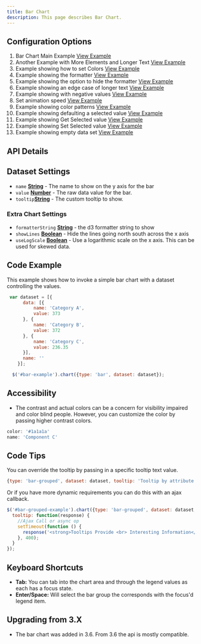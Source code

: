 ```yaml
---
title: Bar Chart
description: This page describes Bar Chart.
---
```


## Configuration Options

1. Bar Chart Main Example [View Example]( ../components/bar/example-index)
2. Another Example with More Elements and Longer Text [View Example]( ../components/bar/example-alignment)
3. Example showing how to set Colors [View Example]( ../components/bar/example-colors)
4. Example showing the formatter [View Example]( ../components/bar/example-formatter)
5. Example showing the option to hide the formatter [View Example]( ../components/bar/example-hide-legend)
6. Example showing an edge case of longer text [View Example]( ../components/bar/example-long-text)
7. Example showing with negative values [View Example]( ../components/bar/example-negative-value)
8. Set animation speed [View Example]( ../components/bar/example-animation)
9. Example showing color patterns [View Example]( ../components/bar/example-patterns)
10. Example showing defaulting a selected value  [View Example]( ../components/bar/example-selected)
11. Example showing Get Selected value [View Example]( ../components/bar/example-get-selected)
12. Example showing Set Selected value [View Example]( ../components/bar/example-set-selected)
13. Example showing empty data set [View Example]( ../components/bar/test-empty)

## API Details

## Dataset Settings

* `name` **[String](https://developer.mozilla.org/en-US/docs/Web/JavaScript/Reference/Global_Objects/String)** - The name to show on the y axis for the bar
* `value` **[Number](https://developer.mozilla.org/en-US/docs/Web/JavaScript/Reference/Global_Objects/Number)** - The raw data value for the bar.
* `tooltip`**[String](https://developer.mozilla.org/en-US/docs/Web/JavaScript/Reference/Global_Objects/String)**  - The custom tooltip to show.

### Extra Chart Settings

* `formatterString` **[String](https://developer.mozilla.org/en-US/docs/Web/JavaScript/Reference/Global_Objects/String)** - the d3 formatter string to show
* `showLines` **[Boolean](https://developer.mozilla.org/en-US/docs/Web/JavaScript/Reference/Global_Objects/Boolean)** - Hide the lines going north south across the x axis
* `useLogScale` **[Boolean](https://developer.mozilla.org/en-US/docs/Web/JavaScript/Reference/Global_Objects/Boolean)** - Use a logarithmic scale on the x axis. This can be used for skewed data.

## Code Example

This example shows how to invoke a simple bar chart with a dataset controlling the values.

```javascript
 var dataset = [{
      data: [{
          name: 'Category A',
          value: 373
      }, {
          name: 'Category B',
          value: 372
      }, {
          name: 'Category C',
          value: 236.35
      }],
      name: ''
    }];

  $('#bar-example').chart({type: 'bar', dataset: dataset});

```

## Accessibility

- The contrast and actual colors can be a concern for visibility impaired and color blind people. However, you can customize the color by passing higher contrast colors.

```javascript
color: '#1a1a1a'
name: 'Component C'
```

## Code Tips

You can override the tooltip by passing in a specific tooltip text value.

```javascript
{type: 'bar-grouped', dataset: dataset, tooltip: 'Tooltip by attribute'}
```

Or if you have more dynamic requirements you can do this with an ajax callback.

```javascript
$('#bar-grouped-example').chart({type: 'bar-grouped', dataset: dataset,
  tooltip: function(response) {
    //Ajax Call or async op
    setTimeout(function () {
      response('<strong>Tooltips Provide <br> Interesting Information</strong>');
    }, 400);
  }
});

```

## Keyboard Shortcuts

-   **Tab:** You can tab into the chart area and through the legend values as each has a focus state.
-   **Enter/Space:** Will select the bar group the corresponds with the focus'd legend item.

## Upgrading from 3.X

-   The bar chart was added in 3.6. From 3.6 the api is mostly compatible.
